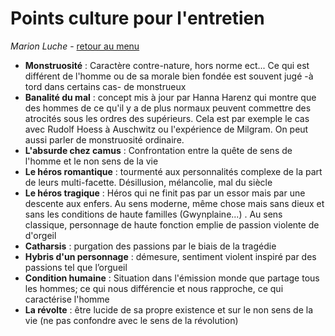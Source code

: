Points culture pour l'entretien
=====

*Marion Luche* - [retour au menu](../)

* **Monstruosité** : Caractère contre-nature, hors norme ect... Ce qui est différent de l'homme ou de sa morale bien fondée est souvent jugé -à tord dans certains cas- de monstrueux
* **Banalité du mal** : concept mis à jour par Hanna Harenz qui montre que des hommes de ce qu'il y a de plus normaux peuvent commettre des atrocités sous les ordres des supérieurs. Cela est par exemple le cas avec Rudolf Hoess à Auschwitz ou l'expérience de Milgram. On peut aussi parler de monstruosité ordinaire.
* **L'absurde chez camus** : Confrontation entre la quête de sens de l'homme et le non sens de la vie
* **Le héros romantique** : tourmenté aux personnalités complexe de la part de leurs multi-facette. Désillusion, mélancolie, mal du siècle
* **Le héros tragique** : Héros qui ne finit pas par un essor mais par une descente aux enfers. Au sens moderne, même chose mais sans dieux et sans les conditions de haute familles (Gwynplaine...) . Au sens classique, personnage de haute fonction emplie de passion violente de d'orgeil
* **Catharsis** : purgation des passions par le biais de la tragédie
* **Hybris d'un personnage** : démesure, sentiment violent inspiré par des passions tel que l’orgueil
* **Condition humaine** : Situation dans l'émission monde que partage tous les hommes; ce qui nous différencie et nous rapproche, ce qui caractérise l'homme
* **La révolte** : être lucide de sa propre existence et sur le non sens de la vie (ne pas confondre avec le sens de la révolution)